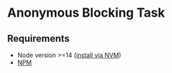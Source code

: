 # Anonymous Blocking Task
## Requirements
- Node version >=14 ([install via NVM](https://github.com/nvm-sh/nvm))
- [NPM](https://www.npmjs.com/)